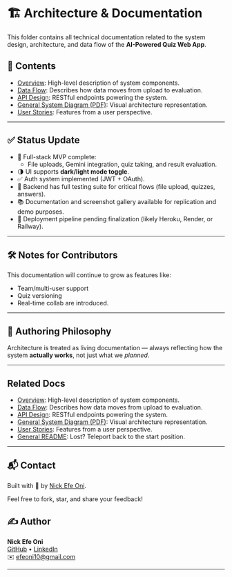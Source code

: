 # 🏗️ Architecture & Documentation

This folder contains all technical documentation related to the system design, architecture, and data flow of the **AI-Powered Quiz Web App**.

## 📖 Contents

- [Overview](./architecture/overview.md): High-level description of system components.
- [Data Flow](./architecture/data_flow.md): Describes how data moves from upload to evaluation.
- [API Design](./architecture/api_design.md): RESTful endpoints powering the system.
- [General System Diagram (PDF)](./diagrams/general_system_flow.pdf): Visual architecture representation.
- [User Stories](./user_stories/20250409_143339_user_story.txt): Features from a user perspective.

---

## ✅ Status Update

- 🎯 Full-stack MVP complete:
  - File uploads, Gemini integration, quiz taking, and result evaluation.
- 🌗 UI supports **dark/light mode toggle**.
- ✅ Auth system implemented (JWT + OAuth).
- 🧪 Backend has full testing suite for critical flows (file upload, quizzes, answers).
- 📚 Documentation and screenshot gallery available for replication and demo purposes.
- 🔧 Deployment pipeline pending finalization (likely Heroku, Render, or Railway).

---

## 🛠️ Notes for Contributors

This documentation will continue to grow as features like:
- Team/multi-user support
- Quiz versioning
- Real-time collab
are introduced.

---

## 🧠 Authoring Philosophy

Architecture is treated as living documentation — always reflecting how the system **actually works**, not just what we _planned_.

---

## Related Docs

- [Overview](./architecture/overview.md): High-level description of system components.
- [Data Flow](./architecture/data_flow.md): Describes how data moves from upload to evaluation.
- [API Design](./architecture/api_design.md): RESTful endpoints powering the system.
- [General System Diagram (PDF)](./diagrams/general_system_flow.pdf): Visual architecture representation.
- [User Stories](./user_stories/20250409_143339_user_story.txt): Features from a user perspective.
- [General README](../README.md): Lost? Teleport back to the start position. 

---

## 📬 Contact
Built with 💙 by [Nick Efe Oni](mailto:efeoni10@gmail.com).

Feel free to fork, star, and share your feedback!

## ✍️ Author

**Nick Efe Oni**  
[GitHub](https://github.com/VictoriousWealth) • [LinkedIn](https://www.linkedin.com/in/nick-efe-oni)  
✉️ [efeoni10@gmail.com](mailto:efeoni10@gmail.com)

---
